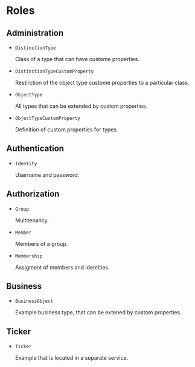 # Roles

## Administration

* `DistinctionType`

  Class of a type that can have custome properties. 

* `DistinctionTypeCustomProperty`

  Restirction of the object type custome properties to a particular class. 

* `ObjectType`

  All types that can be extended by custom properties.

* `ObjectTypeCustomProperty`

  Definition of custom properties for types.

## Authentication

* `Identity`

  Username and password. 

## Authorization

* `Group`

  Multitenancy. 

* `Member`

  Members of a group. 

* `Membership`

  Assigment of members and identities. 

## Business

* `BusinessObject`

  Example business type, that can be extened by custom properties. 

## Ticker

* `Ticker`

  Example that is located in a separate service. 